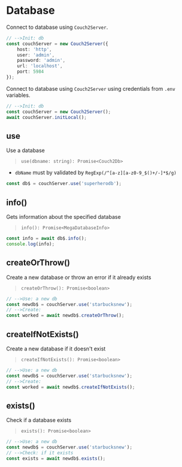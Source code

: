 # Database

Connect to database using `Couch2Server`.

```typescript
// -->Init: db
const couchServer = new Couch2Server({
    host: 'http',
    user: 'admin',
    password: 'admin',
    url: 'localhost',
    port: 5984
});
```

Connect to database using `Couch2Server` using credentials from `.env` variables.

```typescript
// -->Init: db
const couchServer = new Couch2Server();
await couchServer.initLocal();
```

## use
Use a database
> `use(dbname: string): Promise<Couch2Db>`

- `dbName` must by validated by `RegExp(/^[a-z][a-z0-9_$()+/-]*$/g)`

```typescript
const db$ = couchServer.use('superherodb');
```

## info()
Gets information about the specified database
> `info(): Promise<MegaDatabaseInfo>`

```typescript
const info = await db$.info();
console.log(info);
```

## createOrThrow()
Create a new database or throw an error if it already exists
> `createOrThrow(): Promise<boolean>`

```typescript
// -->Use: a new db
const newdb$ = couchServer.use('starbucksnew');
// -->Create:
const worked = await newdb$.createOrThrow();
```

## createIfNotExists()
Create a new database if it doesn't exist
> `createIfNotExists(): Promise<boolean>`

```typescript
// -->Use: a new db
const newdb$ = couchServer.use('starbucksnew');
// -->Create:
const worked = await newdb$.createIfNotExists();
```

## exists()
Check if a database exists
> `exists(): Promise<boolean>`

```typescript
// -->Use: a new db
const newdb$ = couchServer.use('starbucksnew');
// -->Check: if it exists
const exists = await newdb$.exists();
```